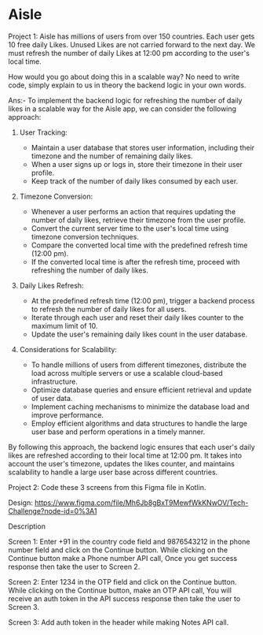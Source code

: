 # Aisle

Project 1: Aisle has millions of users from over 150 countries. Each user gets 10 free daily
Likes. Unused Likes are not carried forward to the next day. We must refresh the number of daily
Likes at 12:00 pm according to the user's local time.

How would you go about doing this in a scalable way? No need to write code, simply explain to us in
theory the backend logic in your own words.

Ans:-
To implement the backend logic for refreshing the number of daily likes in a scalable way for the
Aisle app, we can consider the following approach:

1. User Tracking:
    - Maintain a user database that stores user information, including their timezone and the number
      of remaining daily likes.
    - When a user signs up or logs in, store their timezone in their user profile.
    - Keep track of the number of daily likes consumed by each user.

2. Timezone Conversion:
    - Whenever a user performs an action that requires updating the number of daily likes, retrieve
      their timezone from the user profile.
    - Convert the current server time to the user's local time using timezone conversion techniques.
    - Compare the converted local time with the predefined refresh time (12:00 pm).
    - If the converted local time is after the refresh time, proceed with refreshing the number of
      daily likes.

3. Daily Likes Refresh:
    - At the predefined refresh time (12:00 pm), trigger a backend process to refresh the number of
      daily likes for all users.
    - Iterate through each user and reset their daily likes counter to the maximum limit of 10.
    - Update the user's remaining daily likes count in the user database.

4. Considerations for Scalability:
    - To handle millions of users from different timezones, distribute the load across multiple
      servers or use a scalable cloud-based infrastructure.
    - Optimize database queries and ensure efficient retrieval and update of user data.
    - Implement caching mechanisms to minimize the database load and improve performance.
    - Employ efficient algorithms and data structures to handle the large user base and perform
      operations in a timely manner.

By following this approach, the backend logic ensures that each user's daily likes are refreshed
according to their local time at 12:00 pm. It takes into account the user's timezone, updates the
likes counter, and maintains scalability to handle a large user base across different countries.

Project 2: Code these 3 screens from this Figma file in Kotlin.

Design: https://www.figma.com/file/Mh6Jb8gBxT9MewfWkKNwOV/Tech-Challenge?node-id=0%3A1

Description

Screen 1: Enter +91 in the country code field and 9876543212 in the phone number field and click on
the Continue button. While clicking on the Continue button make a Phone number API call, Once you
get success response then take the user to Screen 2.

Screen 2: Enter 1234 in the OTP field and click on the Continue button. While clicking on the
Continue button, make an OTP API call, You will receive an auth token in the API success response
then take the user to Screen 3.

Screen 3: Add auth token in the header while making Notes API call.


